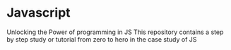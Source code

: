 # Javascript
Unlocking the Power of programming in JS
This repository contains a step by step study or tutorial from zero to hero in the case study of JS
